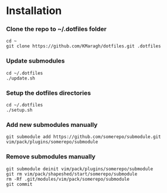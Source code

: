 # Installation


### Clone the repo to ~/.dotfiles folder

```
cd ~
git clone https://github.com/KMaragh/dotfiles.git .dotfiles
```

### Update submodules

```
cd ~/.dotfiles
./update.sh
```

### Setup the dotfiles directories

```
cd ~/.dotfiles
./setup.sh
```

### Add new submodules manually
```
git submodule add https://github.com/somerepo/submodule.git vim/pack/plugins/somerepo/submodule
```

### Remove submodules manually
```
git submodule deinit vim/pack/plugins/somerepo/submodule
git rm vim/pack/shapeshed/start/somerepo/submodule
rm -Rf .git/modules/vim/pack/somerepo/submodule
git commit

```

